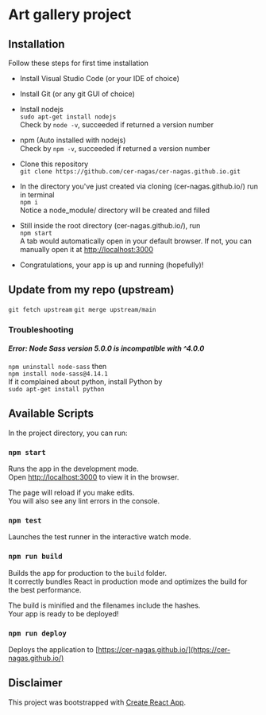 # Art gallery project

## Installation

Follow these steps for first time installation

- Install Visual Studio Code (or your IDE of choice)

- Install Git (or any git GUI of choice)

- Install nodejs \
`sudo apt-get install nodejs`\
Check by `node -v`, succeeded if returned a version number

- npm (Auto installed with nodejs)\
Check by `npm -v`, succeeded if returned a version number

- Clone this repository \
`git clone https://github.com/cer-nagas/cer-nagas.github.io.git`

- In the directory you've just created via cloning (cer-nagas.github.io/) run in terminal\
`npm i`\
 Notice a node_module/ directory will be created and filled

- Still inside the root directory (cer-nagas.github.io/), run\
`npm start`\
A tab would automatically open in your default browser. If not, you can manually open it at [http://localhost:3000](http://localhost:3000)

- Congratulations, your app is up and running (hopefully)!

## Update from my repo (upstream)

`git fetch upstream`
`git merge upstream/main`

### Troubleshooting
#### *Error: Node Sass version 5.0.0 is incompatible with ^4.0.0* 
`npm uninstall node-sass` then \
`npm install node-sass@4.14.1`\
If it complained about python, install Python by\
`sudo apt-get install python`

## Available Scripts

In the project directory, you can run:

### `npm start`

Runs the app in the development mode.\
Open [http://localhost:3000](http://localhost:3000) to view it in the browser.

The page will reload if you make edits.\
You will also see any lint errors in the console.

### `npm test`

Launches the test runner in the interactive watch mode.

### `npm run build`

Builds the app for production to the `build` folder.\
It correctly bundles React in production mode and optimizes the build for the best performance.

The build is minified and the filenames include the hashes.\
Your app is ready to be deployed!

### `npm run deploy`

Deploys the application to [https://cer-nagas.github.io/](https://cer-nagas.github.io/)

## Disclaimer
This project was bootstrapped with [Create React App](https://github.com/facebook/create-react-app).